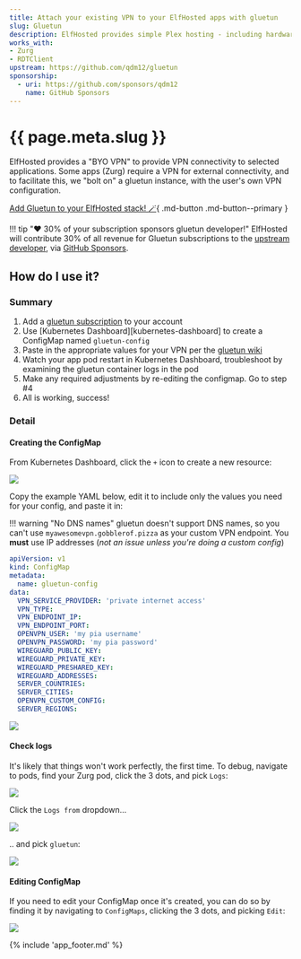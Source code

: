 ```yaml
---
title: Attach your existing VPN to your ElfHosted apps with gluetun
slug: Gluetun
description: ElfHosted provides simple Plex hosting - including hardware transcoding
works_with:
- Zurg
- RDTClient
upstream: https://github.com/qdm12/gluetun
sponsorship:
  - uri: https://github.com/sponsors/qdm12
    name: GitHub Sponsors
---
```


# {{ page.meta.slug }}

ElfHosted provides a "BYO VPN" to provide VPN connectivity to selected applications. Some apps (Zurg) require a VPN for external connectivity, and to facilitate this, we "bolt on" a gluetun instance, with the user's own VPN configuration.

[Add Gluetun to your ElfHosted stack! :magic_wand:](https://store.elfhosted.com/product/gluetun/){ .md-button .md-button--primary }

!!! tip "❤️ 30% of your subscription sponsors gluetun developer!"
    ElfHosted will contribute 30% of all revenue for Gluetun subscriptions to the [upstream developer](https://github.com/qdm12/gluetun), via [GitHub Sponsors](https://github.com/sponsors/qdm12).

## How do I use it?

### Summary 

1. Add a [gluetun subscription](https://store.elfhosted.com/product/gluetun/) to your account
2. Use [Kubernetes Dashboard][kubernetes-dashboard] to create a ConfigMap named `gluetun-config`
3. Paste in the appropriate values for your VPN per the [gluetun wiki](https://github.com/qdm12/gluetun-wiki)
4. Watch your app pod restart in Kubernetes Dashboard, troubleshoot by examining the gluetun container logs in the pod
5. Make any required adjustments by re-editing the configmap. Go to step #4
6. All is working, success!

### Detail 

#### Creating the ConfigMap

From Kubernetes Dashboard, click the `+` icon to create a new resource:

![](/images/gluetun-configmap-1.png)

Copy the example YAML below, edit it to include only the values you need for your config, and paste it in:

!!! warning "No DNS names"
    gluetun doesn't support DNS names, so you can't use `myawesomevpn.gobblerof.pizza` as your custom VPN endpoint. You **must** use IP addresses (*not an issue unless you're doing a custom config*)

```yaml
apiVersion: v1
kind: ConfigMap
metadata:
  name: gluetun-config
data:
  VPN_SERVICE_PROVIDER: 'private internet access'
  VPN_TYPE: 
  VPN_ENDPOINT_IP: 
  VPN_ENDPOINT_PORT: 
  OPENVPN_USER: 'my pia username'
  OPENVPN_PASSWORD: 'my pia password'
  WIREGUARD_PUBLIC_KEY:
  WIREGUARD_PRIVATE_KEY:
  WIREGUARD_PRESHARED_KEY:
  WIREGUARD_ADDRESSES:
  SERVER_COUNTRIES:
  SERVER_CITIES:
  OPENVPN_CUSTOM_CONFIG:
  SERVER_REGIONS:
```

![](/images/gluetun-configmap-2.png)

#### Check logs

It's likely that things won't work perfectly, the first time. To debug, navigate to pods, find your Zurg pod, click the 3 dots, and pick `Logs`:

![](/images/gluetun-logs-1.png)

Click the `Logs from` dropdown...

![](/images/gluetun-logs-2.png)

.. and pick `gluetun`:

![](/images/gluetun-logs-3.png)

#### Editing ConfigMap

If you need to edit your ConfigMap once it's created, you can do so by finding it by navigating to `ConfigMaps`, clicking the 3 dots, and picking `Edit`:

![](/images/gluetun-configmap-3.png)

{% include 'app_footer.md' %}